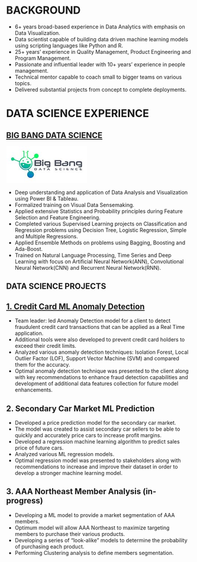 
# BACKGROUND
*	6+ years broad-based experience in Data Analytics with emphasis on Data Visualization.
*	Data scientist capable of building data driven machine learning models using scripting languages like Python and R.
*	25+ years’ experience in Quality Management, Product Engineering and Program Management.
*	Passionate and influential leader with 10+ years’ experience in people management.
*	Technical mentor capable to coach small to bigger teams on various topics.
*	Delivered substantial projects from concept to complete deployments.

# DATA SCIENCE EXPERIENCE
## [BIG BANG DATA SCIENCE](https://www.bigbang-datascience.com/)
![](/Images/BBDS%20Logo.png)
*	Deep understanding and application of Data Analysis and Visualization using Power BI & Tableau.
*	Formalized training on Visual Data Sensemaking.
*	Applied extensive Statistics and Probability principles during Feature Selection and Feature Engineering.
*	Completed various Supervised Learning projects on Classification and Regression problems using Decision Tree, Logistic Regression, Simple and Multiple Regressions.
*	Applied Ensemble Methods on problems using Bagging, Boosting and Ada-Boost.
*	Trained on Natural Language Processing, Time Series and Deep Learning with focus on Artificial Neural Network(ANN), Convolutional Neural Network(CNN) and Recurrent Neural Network(RNN).

## DATA SCIENCE PROJECTS

## [1.	Credit Card ML Anomaly Detection](https://github.com/naveedk786/Credit-Card-Anomaly-Detection)
*	Team leader: led Anomaly Detection model for a client to detect fraudulent credit card transactions that can be applied as a Real Time application.
*	Additional tools were also developed to prevent credit card holders to exceed their credit limits.
*	Analyzed various anomaly detection techniques: Isolation Forest, Local Outlier Factor (LOF), Support Vector Machine (SVM) and compared them for the accuracy.
*	Optimal anomaly detection technique was presented to the client along with key recommendations to enhance fraud detection capabilities and development of additional data features collection for future model enhancements.
## 2.	Secondary Car Market ML Prediction
*	Developed a price prediction model for the secondary car market.
*	The model was created to assist secondary car sellers to be able to quickly and accurately price cars to increase profit margins. 
*	Developed a regression machine learning algorithm to predict sales price of future cars. 
*	Analyzed various ML regression models.
*	Optimal regression model was presented to stakeholders along with recommendations to increase and improve their dataset in order to develop a stronger machine learning model.
## 3.	AAA Northeast Member Analysis (in-progress)
*	Developing a ML model to provide a market segmentation of AAA members.
*	Optimum model will allow AAA Northeast to maximize targeting members to purchase their various products.
*	Developing a series of “look-alike” models to determine the probability of purchasing each product.  
*	Performing Clustering analysis to define members segmentation.
